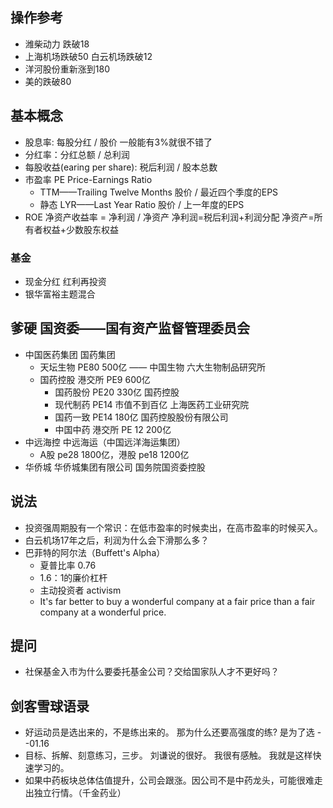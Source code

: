 ## 操作参考
+ 潍柴动力 跌破18
+ 上海机场跌破50  白云机场跌破12
+ 洋河股份重新涨到180
+ 美的跌破80




## 基本概念
+ 股息率: 每股分红 / 股价  一般能有3%就很不错了
+ 分红率：分红总额 / 总利润
+ 每股收益(earing per share): 税后利润 / 股本总数
+ 市盈率 PE Price-Earnings Ratio
  + TTM——Trailing Twelve Months 股价 / 最近四个季度的EPS
  + 静态 LYR——Last Year Ratio   股价 / 上一年度的EPS
+ ROE 净资产收益率 = 净利润 / 净资产    净利润=税后利润+利润分配 净资产=所有者权益+少数股东权益
### 基金
+ 现金分红 红利再投资
+ 银华富裕主题混合



## 爹硬 国资委——国有资产监督管理委员会
+ 中国医药集团 国药集团
  + 天坛生物 PE80 500亿 —— 中国生物 六大生物制品研究所
  + 国药控股 港交所 PE9 600亿
    + 国药股份 PE20 330亿 国药控股
    + 现代制药 PE14 市值不到百亿 上海医药工业研究院
    + 国药一致 PE14 180亿 国药控股股份有限公司
    + 中国中药 港交所 PE 12 200亿
+ 中远海控 中远海运（中国远洋海运集团）
  + A股 pe28 1800亿，港股 pe18 1200亿
+ 华侨城 华侨城集团有限公司 国务院国资委控股

## 说法
+ 投资强周期股有一个常识：在低市盈率的时候卖出，在高市盈率的时候买入。
+ 白云机场17年之后，利润为什么会下滑那么多？
+ 巴菲特的阿尔法（Buffett's Alpha）
  + 夏普比率 0.76
  + 1.6：1的廉价杠杆
  + 主动投资者 activism
  + It's far better to buy a wonderful company at a fair price than a fair company at a wonderful price.

## 提问
+ 社保基金入市为什么要委托基金公司？交给国家队人才不更好吗？

## 剑客雪球语录
+ 好运动员是选出来的，不是练出来的。 那为什么还要高强度的练? 是为了选 --01.16
+ 目标、拆解、刻意练习，三步。 刘谦说的很好。 我很有感触。 我就是这样快速学习的。
+ 如果中药板块总体估值提升，公司会跟涨。因公司不是中药龙头，可能很难走出独立行情。（千金药业）


